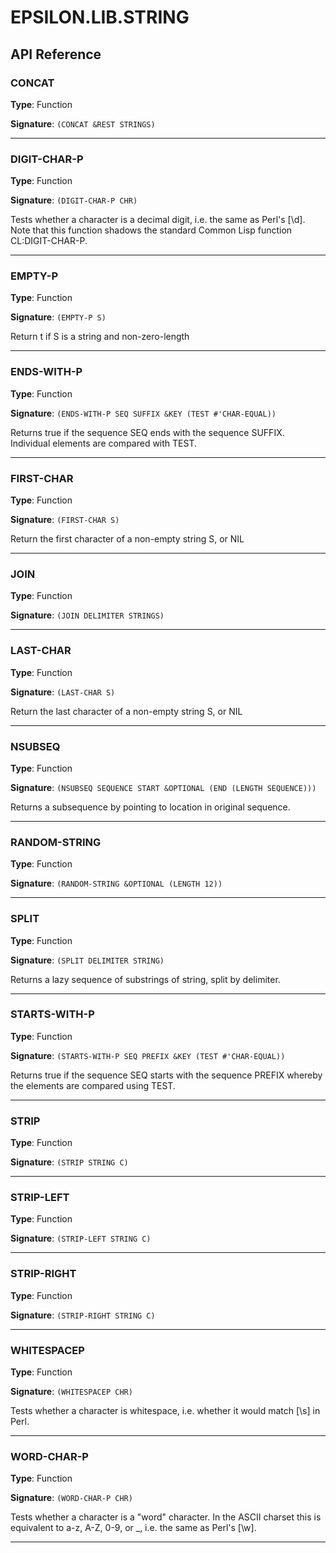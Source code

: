 # EPSILON.LIB.STRING

## API Reference

### CONCAT

**Type**: Function

**Signature**: `(CONCAT &REST STRINGS)`

---

### DIGIT-CHAR-P

**Type**: Function

**Signature**: `(DIGIT-CHAR-P CHR)`

Tests whether a character is a decimal digit, i.e. the same as
Perl's [\d].  Note that this function shadows the standard Common
Lisp function CL:DIGIT-CHAR-P.

---

### EMPTY-P

**Type**: Function

**Signature**: `(EMPTY-P S)`

Return t if S is a string and non-zero-length

---

### ENDS-WITH-P

**Type**: Function

**Signature**: `(ENDS-WITH-P SEQ SUFFIX &KEY (TEST #'CHAR-EQUAL))`

Returns true if the sequence SEQ ends with the sequence
SUFFIX.  Individual elements are compared with TEST.

---

### FIRST-CHAR

**Type**: Function

**Signature**: `(FIRST-CHAR S)`

Return the first character of a non-empty string S, or NIL

---

### JOIN

**Type**: Function

**Signature**: `(JOIN DELIMITER STRINGS)`

---

### LAST-CHAR

**Type**: Function

**Signature**: `(LAST-CHAR S)`

Return the last character of a non-empty string S, or NIL

---

### NSUBSEQ

**Type**: Function

**Signature**: `(NSUBSEQ SEQUENCE START &OPTIONAL (END (LENGTH SEQUENCE)))`

Returns a subsequence by pointing to location in original sequence.

---

### RANDOM-STRING

**Type**: Function

**Signature**: `(RANDOM-STRING &OPTIONAL (LENGTH 12))`

---

### SPLIT

**Type**: Function

**Signature**: `(SPLIT DELIMITER STRING)`

Returns a lazy sequence of substrings of string, split by delimiter.

---

### STARTS-WITH-P

**Type**: Function

**Signature**: `(STARTS-WITH-P SEQ PREFIX &KEY (TEST #'CHAR-EQUAL))`

Returns true if the sequence SEQ starts with the sequence
PREFIX whereby the elements are compared using TEST.

---

### STRIP

**Type**: Function

**Signature**: `(STRIP STRING C)`

---

### STRIP-LEFT

**Type**: Function

**Signature**: `(STRIP-LEFT STRING C)`

---

### STRIP-RIGHT

**Type**: Function

**Signature**: `(STRIP-RIGHT STRING C)`

---

### WHITESPACEP

**Type**: Function

**Signature**: `(WHITESPACEP CHR)`

Tests whether a character is whitespace, i.e. whether it would
match [\s] in Perl.

---

### WORD-CHAR-P

**Type**: Function

**Signature**: `(WORD-CHAR-P CHR)`

Tests whether a character is a "word" character.  In the ASCII
charset this is equivalent to a-z, A-Z, 0-9, or _, i.e. the same as
Perl's [\w].

---

